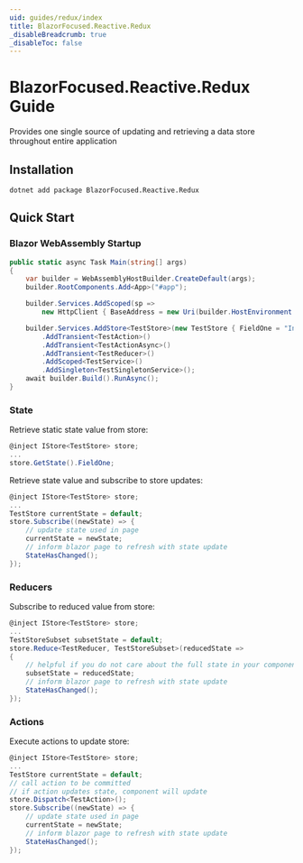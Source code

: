 ```yaml
---
uid: guides/redux/index
title: BlazorFocused.Reactive.Redux
_disableBreadcrumb: true
_disableToc: false
---
```


# BlazorFocused.Reactive.Redux Guide

Provides one single source of updating and retrieving a data store throughout entire application

## Installation

```dotnetcli
dotnet add package BlazorFocused.Reactive.Redux
```

## Quick Start

### Blazor WebAssembly Startup

```csharp
public static async Task Main(string[] args)
{
    var builder = WebAssemblyHostBuilder.CreateDefault(args);
    builder.RootComponents.Add<App>("#app");

    builder.Services.AddScoped(sp =>
        new HttpClient { BaseAddress = new Uri(builder.HostEnvironment.BaseAddress) });

    builder.Services.AddStore<TestStore>(new TestStore { FieldOne = "Initialized" })
        .AddTransient<TestAction>()
        .AddTransient<TestActionAsync>()
        .AddTransient<TestReducer>()
        .AddScoped<TestService>()
        .AddSingleton<TestSingletonService>();
    await builder.Build().RunAsync();
}
```

### State

Retrieve static state value from store:

```csharp
@inject IStore<TestStore> store;
...
store.GetState().FieldOne;
```

Retrieve state value and subscribe to store updates:

```csharp
@inject IStore<TestStore> store;
...
TestStore currentState = default;
store.Subscribe((newState) => {
    // update state used in page
    currentState = newState;
    // inform blazor page to refresh with state update
    StateHasChanged();
});
```

### Reducers

Subscribe to reduced value from store:

```csharp
@inject IStore<TestStore> store;
...
TestStoreSubset subsetState = default;
store.Reduce<TestReducer, TestStoreSubset>(reducedState =>
{
    // helpful if you do not care about the full state in your component
    subsetState = reducedState;
    // inform blazor page to refresh with state update
    StateHasChanged();
});
```

### Actions

Execute actions to update store:

```csharp
@inject IStore<TestStore> store;
...
TestStore currentState = default;
// call action to be committed
// if action updates state, component will update
store.Dispatch<TestAction>();
store.Subscribe((newState) => {
    // update state used in page
    currentState = newState;
    // inform blazor page to refresh with state update
    StateHasChanged();
});
```
